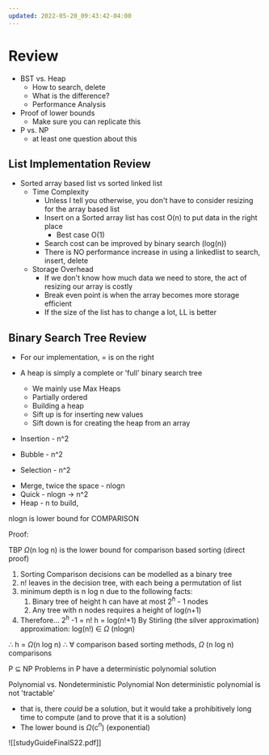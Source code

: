 ```yaml
---
updated: 2022-05-20_09:43:42-04:00
---
```


# Review
* BST vs. Heap
	* How to search, delete
	* What is the difference?
	* Performance Analysis
* Proof of lower bounds
	* Make sure you can replicate this
* P vs. NP
	* at least one question about this

## List Implementation Review

* Sorted array based list vs sorted linked list
	* Time Complexity
		* Unless I tell you otherwise, you don't have to consider resizing for the array based list
		* Insert on a Sorted array list has cost O(n) to put data in the right place
			* Best case O(1)
		* Search cost can be improved by binary search (log(n))
		* There is NO performance increase in using a linkedlist to search, insert, delete
	* Storage Overhead
		* If we don't know how much data we need to store, the act of resizing our array is costly
		* Break even point is when the array becomes more storage efficient
		* If the size of the list has to change a lot, LL is better

## Binary Search Tree Review
* For our implementation, = is on the right
* A heap is simply a complete or 'full' binary search tree
	* We mainly use Max Heaps
	* Partially ordered
	* Building a heap
	* Sift up is for inserting new values
	* Sift down is for creating the heap from an array

* Insertion - n^2
* Bubble - n^2
* Selection - n^2

- Merge, twice the space - nlogn
- Quick - nlogn -> n^2
- Heap - n to build, 

nlogn is lower bound for COMPARISON

Proof:

TBP $\Omega$(n log n) is the lower bound for comparison based sorting
(direct proof)
1. Sorting Comparison decisions can be modelled as a binary tree
2. n! leaves in the decision tree, with each being a permutation of list
3. minimum depth is n log n due to the following facts:
	1. Binary tree of height h can have at most 2$^{h}$ - 1 nodes
	2. Any tree with n nodes requires a height of log(n+1)
4. Therefore... 
2$^{h}$ -1 = n!
h = log(n!+1)
By Stirling (the silver approximation) approximation: 
log(n!) $\in$ $\Omega$ (nlogn)

$\therefore$ h = $\Omega$(n log n)
$\therefore$ $\forall$ comparison based sorting methods, $\Omega$ (n log n) comparisons


P $\subseteq$ NP
Problems in P have a deterministic polynomial solution

Polynomial vs. Nondeterministic Polynomial
Non deterministic polynomial is not 'tractable'
* that is, there *could* be a solution, but it would take a prohibitively long time to compute (and to prove that it is a solution)
* The lower bound is $\Omega$(c$^{n}$) (exponential)


![[studyGuideFinalS22.pdf]]
